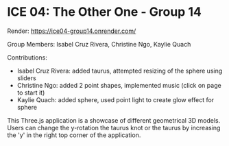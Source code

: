 # ICE 04: The Other One - Group 14

Render: https://ice04-group14.onrender.com/

Group Members: Isabel Cruz Rivera, Christine Ngo, Kaylie Quach

Contributions:
   * Isabel Cruz Rivera: added taurus, attempted resizing of the sphere using sliders
   * Christine Ngo: added 2 point shapes, implemented music (click on page to start it)
   * Kaylie Quach: added sphere, used point light to create glow effect for sphere

This Three.js application is a showcase of different geometrical 3D models. Users can change the y-rotation the taurus knot or the taurus by increasing the 'y' in the right top corner of the application.
